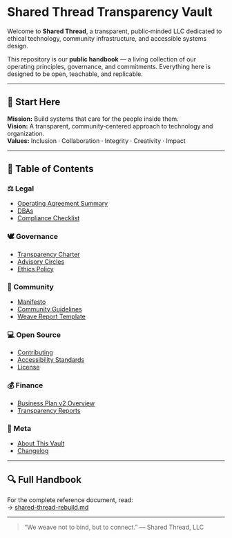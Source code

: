 # Shared Thread Transparency Vault

Welcome to **Shared Thread**, a transparent, public‑minded LLC dedicated to ethical technology, community infrastructure, and accessible systems design.

This repository is our **public handbook** — a living collection of our operating principles, governance, and commitments.
Everything here is designed to be open, teachable, and replicable.

---

## 🌿 Start Here

**Mission:** Build systems that care for the people inside them.  
**Vision:** A transparent, community‑centered approach to technology and organization.  
**Values:** Inclusion · Collaboration · Integrity · Creativity · Impact

---

## 📘 Table of Contents

### ⚖️ Legal
- [Operating Agreement Summary](Legal/OperatingAgreement.md)
- [DBAs](Legal/DBAs.md)
- [Compliance Checklist](Legal/ComplianceChecklist.md)

### 🕊️ Governance
- [Transparency Charter](Governance/TransparencyCharter.md)
- [Advisory Circles](Governance/Circles.md)
- [Ethics Policy](Governance/EthicsPolicy.md)

### 🌿 Community
- [Manifesto](Community/Manifesto.md)
- [Community Guidelines](Community/Guidelines.md)
- [Weave Report Template](Community/WeaveReports/WeaveReport_Template.md)

### 💻 Open Source
- [Contributing](OpenSource/CONTRIBUTING.md)
- [Accessibility Standards](OpenSource/Accessibility.md)
- [License](OpenSource/LICENSE)

### 💰 Finance
- [Business Plan v2 Overview](Finance/BusinessPlanV2.md)
- [Transparency Reports](Finance/TransparencyReports.md)

### 🧭 Meta
- [About This Vault](meta/ABOUT_THIS_VAULT.md)
- [Changelog](meta/CHANGELOG.md)

---

## 🔍 Full Handbook
For the complete reference document, read:  
→ [shared-thread-rebuild.md](shared-thread-rebuild.md)

---

> “We weave not to bind, but to connect.” — Shared Thread, LLC

